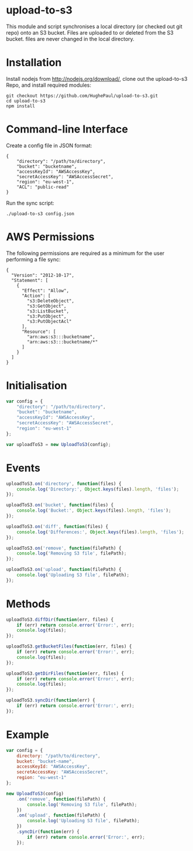 upload-to-s3
============

This module and script synchronises a local directory (or checked out git repo) onto an S3 bucket.
Files are uploaded to or deleted from the S3 bucket. files are never changed in the local directory.

# Installation
Install nodejs from http://nodejs.org/download/, clone out the upload-to-s3 Repo, and install required modules:
```
git checkout https://github.com/HughePaul/upload-to-s3.git
cd upload-to-s3
npm install
```

# Command-line Interface
Create a config file in JSON format:
```
{
	"directory": "/path/to/directory",
	"bucket": "bucketname",
	"accessKeyId": "AWSAccessKey",
	"secretAccessKey": "AWSAccessSecret",
	"region": "eu-west-1",
	"ACL": "public-read"
}
```
Run the sync script:
```
./upload-to-s3 config.json
```

# AWS Permissions
The following permissions are required as a minimum for the user performing a file sync:
```
{
  "Version": "2012-10-17",
  "Statement": [
    {
      "Effect": "Allow",
      "Action": [
        "s3:DeleteObject",
        "s3:GetObject",
        "s3:ListBucket",
        "s3:PutObject",
        "s3:PutObjectAcl"
      ],
      "Resource": [
        "arn:aws:s3:::bucketname",
        "arn:aws:s3:::bucketname/*"
      ]
    }
  ]
}
```
# Initialisation
```javascript
var config = {
	"directory": "/path/to/directory",
	"bucket": "bucketname",
	"accessKeyId": "AWSAccessKey",
	"secretAccessKey": "AWSAccessSecret",
	"region": "eu-west-1"
};

var uploadToS3 = new UploadToS3(config);
```

# Events

```javascript
uploadToS3.on('directory', function(files) {
	console.log('Directory:', Object.keys(files).length, 'files');
});

uploadToS3.on('bucket', function(files) {
	console.log('Bucket:', Object.keys(files).length, 'files');
});

uploadToS3.on('diff', function(files) {
	console.log('Differences:', Object.keys(files).length, 'files');
});

uploadToS3.on('remove', function(filePath) {
	console.log('Removing S3 file', filePath);
});

uploadToS3.on('upload', function(filePath) {
	console.log('Uploading S3 file', filePath);
});
```

# Methods

```javascript
uploadToS3.diffDir(function(err, files) {
	if (err) return console.error('Error:', err);
	console.log(files);
});

uploadToS3.getBucketFiles(function(err, files) {
	if (err) return console.error('Error:', err);
	console.log(files);
});

uploadToS3.getDirFiles(function(err, files) {
	if (err) return console.error('Error:', err);
	console.log(files);
});

uploadToS3.syncDir(function(err) {
	if (err) return console.error('Error:', err);
});

```

# Example

```javascript
var config = {
	directory: "/path/to/directory",
	bucket: "bucket-name",
	accessKeyId: "AWSAccessKey",
	secretAccessKey: "AWSAccessSecret",
	region: "eu-west-1"
};

new UploadToS3(config)
	.on('remove', function(filePath) {
		console.log('Removing S3 file', filePath);
	})
	.on('upload', function(filePath) {
		console.log('Uploading S3 file', filePath);
	})
	.syncDir(function(err) {
		if (err) return console.error('Error:', err);
	});
```

